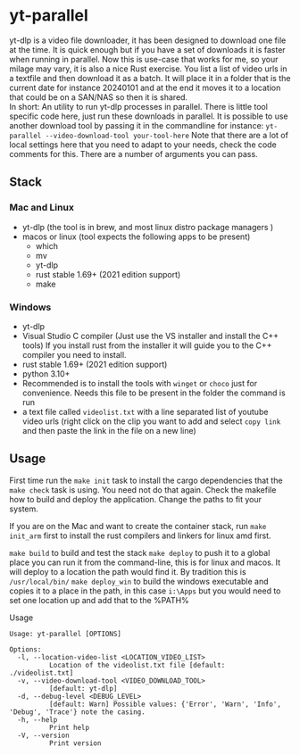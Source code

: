 # yt-parallel
yt-dlp is a video file downloader, it has been designed to download one file at the time. It is quick enough but if you have a set of downloads it is faster 
when running in parallel. Now this is use-case that works for me, so your milage may vary, it is also a nice Rust exercise. You list a list of video urls in a textfile and then download it as a batch. It will place it in a folder that is the current date for instance 20240101 and at the end it moves it to a location that could be on a SAN/NAS so then it is shared.  
In short: 
An utility to run yt-dlp processes in parallel. There is little tool specific code here, just run 
these downloads in parallel. 
It is possible to use another download tool by passing it in the commandline for instance: `yt-parallel --video-download-tool your-tool-here`
Note that there are a lot of local settings here that you need to adapt to your needs, check the 
code comments for this. There are a number of arguments you can pass. 

## Stack 

### Mac and Linux
- yt-dlp (the tool is in brew, and most linux distro package managers )
- macos or linux (tool expects the following apps to be present)
  - which
  - mv
  - yt-dlp
  - rust stable 1.69+ (2021 edition support)
  - make
### Windows
  - yt-dlp
  - Visual Studio C compiler (Just use the VS installer and install the C++ tools) If you install rust from the installer it will guide you to the C++ compiler you need to install. 
  - rust stable 1.69+  (2021 edition support)
  - python 3.10+ 
  - Recommended is to install the tools with `winget` or `choco` just for convenience. 
Needs this file to be present in the folder the command is run 
  - a text file called `videolist.txt` with a line separated list of youtube video urls (right click on the clip you want to add and select `copy link` and then paste the link in the file on a new line)
## Usage 

First time run the `make init` task to install the cargo dependencies that the `make check` task is using. You need not do that again.
Check the makefile how to build and deploy the application. Change the paths to fit your system.

If you are on the Mac and want to create the container stack, run `make init_arm` first to install the rust
compilers and linkers for linux amd first. 

`make build` to build and test the stack 
`make deploy` to push it to a global place you can run it from the command-line, this is for linux and macos. It will deploy to a location the path would find it. By tradition this is `/usr/local/bin/`
`make deploy_win` to build the windows executable and copies it to a place in the path, in this case `i:\Apps` but you would need to set one location up and add that to the %PATH%
 
Usage
```text
Usage: yt-parallel [OPTIONS]

Options:
  -l, --location-video-list <LOCATION_VIDEO_LIST>
          Location of the videolist.txt file [default: ./videolist.txt]
  -v, --video-download-tool <VIDEO_DOWNLOAD_TOOL>
          [default: yt-dlp]
  -d, --debug-level <DEBUG_LEVEL>
          [default: Warn] Possible values: {'Error', 'Warn', 'Info', 'Debug', 'Trace'} note the casing.
  -h, --help
          Print help
  -V, --version
          Print version

```

